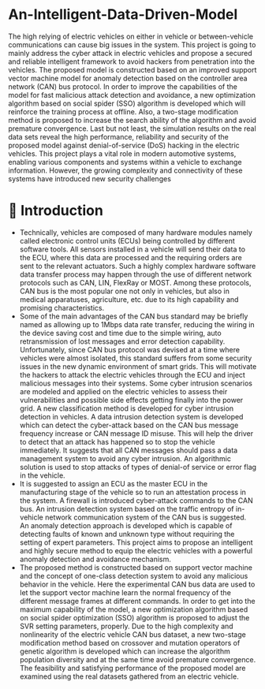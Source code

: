 # An-Intelligent-Data-Driven-Model
The high relying of electric vehicles on either in vehicle or between-vehicle communications can cause big issues in the system. This project is going to mainly address the cyber attack in electric vehicles and propose a secured and reliable intelligent framework to avoid hackers from penetration into the vehicles. The proposed model is constructed based on an improved support vector machine model for anomaly detection based on the controller area network (CAN) bus protocol. In order to improve the capabilities of the model for fast malicious attack detection and avoidance, a new optimization algorithm based on social spider (SSO) algorithm is developed which will reinforce the training process at offline. Also, a two-stage modification method is proposed to increase the search ability of the algorithm and avoid premature convergence. Last but not least, the simulation results on the real data sets reveal the high performance, reliability and security of the proposed model against denial-of-service (DoS) hacking in the electric vehicles. This project plays a vital role in modern automotive systems, enabling various components and systems within a vehicle to exchange information. However, the growing complexity and connectivity of these systems have introduced new security challenges

# 📝 Introduction 
* Technically, vehicles are composed of many hardware modules namely called electronic control units (ECUs) being controlled by different software tools. All sensors installed in a vehicle will send their data to the ECU, where this data are processed and the requiring orders are sent to the relevant actuators. Such a highly complex hardware software data transfer process may happen through the use of different network protocols such as CAN, LIN, FlexRay or MOST. Among these protocols, CAN bus is the most popular one not only in vehicles, but also in medical apparatuses, agriculture, etc. due to its high capability and promising characteristics. 
* Some of the main advantages of the CAN bus standard may be briefly named as allowing up to 1Mbps data rate transfer, reducing the wiring in the device saving cost and time due to the simple wiring, auto retransmission of lost messages and error detection capability. Unfortunately, since CAN bus protocol was devised at a time where vehicles were almost isolated, this standard suffers from some security issues in the new dynamic environment of smart grids. This will motivate the hackers to attack the electric vehicles through the ECU and inject malicious messages into their systems. Some cyber intrusion scenarios are modeled and applied on the electric vehicles to assess their vulnerabilities and possible side effects getting finally into the power grid. A new classification method is developed for cyber intrusion detection in vehicles. A data intrusion detection system is developed which can detect the cyber-attack based on the CAN bus message frequency increase or CAN message ID misuse. This will help the driver to detect that an attack has happened so to stop the vehicle immediately. It suggests that all CAN messages should pass a data management system to avoid any cyber intrusion. An algorithmic solution is used to stop attacks of types of denial-of service or error flag in the vehicle. 
* It is suggested to assign an ECU as the master ECU in the manufacturing stage of the vehicle so to run an attestation process in the system. A firewall is introduced cyber-attack commands to the CAN bus. An intrusion detection system based on the traffic entropy of in-vehicle network communication system of the CAN bus is suggested. An anomaly detection approach is developed which is capable of detecting faults of known and unknown type without requiring the setting of expert parameters. This project aims to propose an intelligent and highly secure method to equip the electric vehicles with a powerful anomaly detection and avoidance mechanism. 
* The proposed method is constructed based on support vector machine and the concept of one-class detection system to avoid any malicious behavior in the vehicle. Here the experimental CAN bus data are used to let the support vector machine learn the normal frequency of the different message frames at different commands. In order to get into the maximum capability of the model, a new optimization algorithm based on social spider optimization (SSO) algorithm is proposed to adjust the SVR setting parameters, properly. Due to the high complexity and nonlinearity of the electric vehicle CAN bus dataset, a new two-stage modification method based on crossover and mutation operators of genetic algorithm is developed which can increase the algorithm population diversity and at the same time avoid premature convergence. The feasibility and satisfying performance of the proposed model are examined using the real datasets gathered from an electric vehicle.
